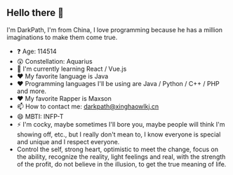 ## Hello there 👋

I'm DarkPath, I'm from China, I love programming because he has a million imaginations to make them come true.

- ❓ Age: 114514
- 😲 Constellation: Aquarius
- 🔭 I'm currently learning React / Vue.js
- ❤️ My favorite language is Java
- ❤️ Programming languages I'll be using are Java / Python / C++ / PHP and more.
- ❤️ My favorite Rapper is Maxson
- 📫 How to contact me: darkpath@xinghaowlkj.cn
- 😄 MBTI: INFP-T
- ⚡ I'm cocky, maybe sometimes I'll bore you, maybe people will think I'm showing off, etc., but I really don't mean to, I know everyone is special and unique and I respect everyone.
- Control the self, strong heart, optimistic to meet the change, focus on the ability, recognize the reality, light feelings and real, with the strength of the profit, do not believe in the illusion, to get the true meaning of life.
